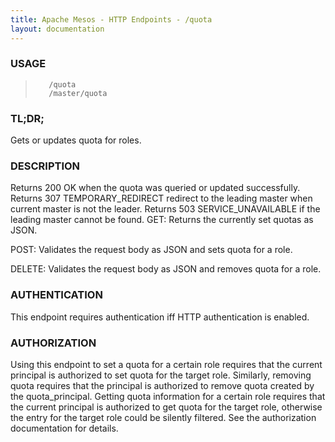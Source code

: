 ```yaml
---
title: Apache Mesos - HTTP Endpoints - /quota
layout: documentation
---
```

<!--- This is an automatically generated file. DO NOT EDIT! --->

### USAGE ###
>        /quota
>        /master/quota

### TL;DR; ###
Gets or updates quota for roles.

### DESCRIPTION ###
Returns 200 OK when the quota was queried or updated successfully.
Returns 307 TEMPORARY_REDIRECT redirect to the leading master when
current master is not the leader.
Returns 503 SERVICE_UNAVAILABLE if the leading master cannot be
found.
GET: Returns the currently set quotas as JSON.

POST: Validates the request body as JSON
 and sets quota for a role.

DELETE: Validates the request body as JSON
 and removes quota for a role.


### AUTHENTICATION ###
This endpoint requires authentication iff HTTP authentication is
enabled.

### AUTHORIZATION ###
Using this endpoint to set a quota for a certain role requires that
the current principal is authorized to set quota for the target role.
Similarly, removing quota requires that the principal is authorized
to remove quota created by the quota_principal.
Getting quota information for a certain role requires that the
current principal is authorized to get quota for the target role,
otherwise the entry for the target role could be silently filtered.
See the authorization documentation for details.